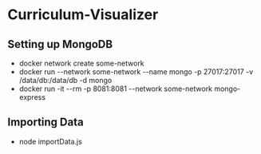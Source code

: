 # Curriculum-Visualizer

## Setting up MongoDB
- docker network create some-network
- docker run --network some-network --name mongo -p 27017:27017 -v /data/db:/data/db -d mongo
- docker run -it --rm -p 8081:8081 --network some-network mongo-express

## Importing Data

- node importData.js
